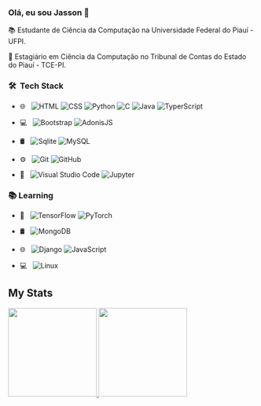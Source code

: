 ### Olá, eu sou Jasson 👋

📚 Estudante de Ciência da Computação na Universidade Federal do Piauí - UFPI.

💼 Estagiário em Ciência da Computação no Tribunal de Contas do Estado do Piauí - TCE-PI.

### 🛠 &nbsp;Tech Stack
- 🌐 &nbsp;
  ![HTML](https://img.shields.io/badge/-HTML-333333?style=flat&logo=HTML5)
  ![CSS](https://img.shields.io/badge/-CSS-333333?style=flat&logo=CSS3&logoColor=1572B6)
  ![Python](https://img.shields.io/badge/-Python-333333?style=flat&logo=Python)
  ![C](https://img.shields.io/badge/-C-333333?style=flat&logo=C)
  ![Java](https://img.shields.io/badge/-Java-333333?style=flat&logo=Java)
  ![TyperScript](https://img.shields.io/badge/-TypeScript-333333?style=flat&logo=TypeScript)
- 💻 &nbsp;
  ![Bootstrap](https://img.shields.io/badge/-Bootstrap-333333?style=flat&logo=bootstrap&logoColor=563D7C)
  ![AdonisJS](https://img.shields.io/badge/-AdonisJS-333333?style=flat&logo=AdonisJS)
- 🛢 &nbsp;
  ![Sqlite](https://img.shields.io/badge/-Sqlite-333333?style=flat&logo=sqlite)
  ![MySQL](https://img.shields.io/badge/-MySQL-333333?style=flat&logo=MySQL)
- ⚙️ &nbsp;
  ![Git](https://img.shields.io/badge/-Git-333333?style=flat&logo=git)
  ![GitHub](https://img.shields.io/badge/-GitHub-333333?style=flat&logo=github)
  
- 🔧 &nbsp;
  ![Visual Studio Code](https://img.shields.io/badge/-Visual%20Studio%20Code-333333?style=flat&logo=visual-studio-code&logoColor=007ACC)
  ![Jupyter](https://img.shields.io/badge/-Jupyter-333333?style=flat&logo=Jupyter)
   
### :books: Learning
- :robot: &nbsp;
  ![TensorFlow](https://img.shields.io/badge/-TensorFlow-333333?style=flat&logo=TensorFlow)
  ![PyTorch](https://img.shields.io/badge/-PyTorch-333333?style=flat&logo=PyTorch)
  
- 🛢 &nbsp;
  ![MongoDB](https://img.shields.io/badge/-MongoDB-333333?style=flat&logo=MongoDB)
  
- 🌐 &nbsp;
  ![Django](https://img.shields.io/badge/-Django-333333?style=flat&logo=Django)
  ![JavaScript](https://img.shields.io/badge/-JavaScript-333333?style=flat&logo=JavaScript)
  
- :computer: &nbsp;
  ![Linux](https://img.shields.io/badge/-Linux-333333?style=flat&logo=Linux)

## My Stats
<p>
<a href="https://github.com/LordWaif">
  <img height="180em" src="https://github-readme-stats.vercel.app/api?username=LordWaif&count_private=true&show_icons=true&theme=algolia" />
  <img height="180em" src="https://github-readme-stats-eight-theta.vercel.app/api/top-langs/?username=LordWaif&layout=compact&langs_count=8&theme=algolia"/>
</a>
</p>
